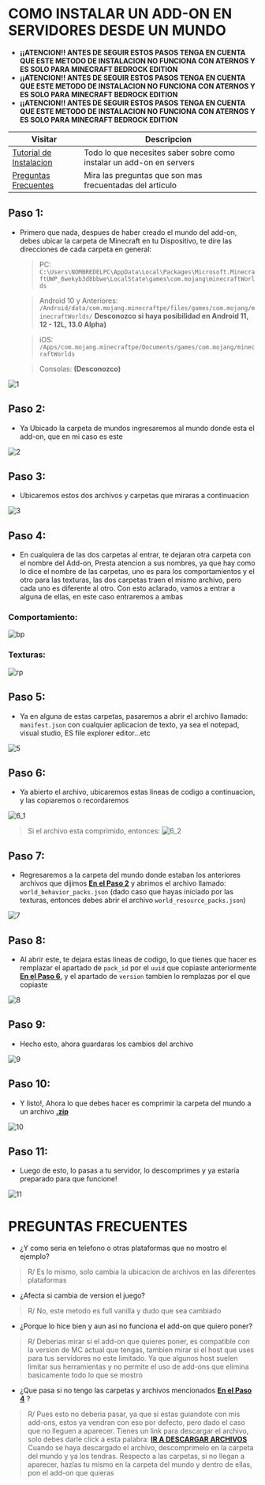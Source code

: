# COMO INSTALAR UN ADD-ON EN SERVIDORES DESDE UN MUNDO


- **__¡¡ATENCION!! ANTES DE SEGUIR ESTOS PASOS TENGA EN CUENTA QUE ESTE METODO DE INSTALACION NO FUNCIONA CON ATERNOS Y ES SOLO PARA MINECRAFT BEDROCK EDITION__**
- **__¡¡ATENCION!! ANTES DE SEGUIR ESTOS PASOS TENGA EN CUENTA QUE ESTE METODO DE INSTALACION NO FUNCIONA CON ATERNOS Y ES SOLO PARA MINECRAFT BEDROCK EDITION__**
- **__¡¡ATENCION!! ANTES DE SEGUIR ESTOS PASOS TENGA EN CUENTA QUE ESTE METODO DE INSTALACION NO FUNCIONA CON ATERNOS Y ES SOLO PARA MINECRAFT BEDROCK EDITION__**

| Visitar                       | Descripcion |
| -------------------------- | ------------ |
| [Tutorial de Instalacion](https://github.com/HaJuegos/The-Games-Store/blob/main/Betas/como%20instalar%20un%20add-on%20en%20servers/README.md#paso-1) | Todo lo que necesites saber sobre como instalar un add-on en servers   |
| [Preguntas Frecuentes](https://github.com/HaJuegos/The-Games-Store/blob/main/Betas/como%20instalar%20un%20add-on%20en%20servers/README.md#preguntas-frecuentes)   | Mira las preguntas que son mas frecuentadas del articulo     |


## Paso 1:

- Primero que nada, despues de haber creado el mundo del add-on, debes ubicar la carpeta de Minecraft en tu Dispositivo, te dire las direcciones de cada carpeta en general:
	> PC: `C:\Users\NOMBREDELPC\AppData\Local\Packages\Microsoft.MinecraftUWP_8wekyb3d8bbwe\LocalState\games\com.mojang\minecraftWorlds`
	
	> Android 10 y Anteriores: `/Android/data/com.mojang.minecraftpe/files/games/com.mojang/minecraftWorlds/` **Desconozco si haya posibilidad en Android 11, 12 - 12L, 13.0 Alpha)**
	
	> iOS: `/Apps/com.mojang.minecraftpe/Documents/games/com.mojang/minecraftWorlds`
	
	> Consolas: **(Desconozco)**
	
![1](https://cdn.discordapp.com/attachments/997603479822536794/997603535057334322/1.png?ex=65f4b231&is=65e23d31&hm=af513290ff72296f1a74a5b747fd928047d772592a933f7fe18577cbdb4adfb8&)


## Paso 2:

- Ya Ubicado la carpeta de mundos ingresaremos al mundo donde esta el add-on, que en mi caso es este

![2](https://cdn.discordapp.com/attachments/997603479822536794/997603535258656888/2.png?ex=65f4b231&is=65e23d31&hm=aa349b1be59e85d0d45e6e1101fc8005f14bf76ddc73bb2331141ce13952dab0&)


## Paso 3:

- Ubicaremos estos dos archivos y carpetas que miraras a continuacion

![3](https://cdn.discordapp.com/attachments/997603479822536794/997603535510311033/3.png?ex=65f4b231&is=65e23d31&hm=c4303844e5a566c089c92d636b6ba479938229c139c86b71374dd544a730b3c6&)


## Paso 4:

- En cualquiera de las dos carpetas al entrar, te dejaran otra carpeta con el nombre del Add-on, Presta atencion a sus nombres, ya que hay como lo dice el nombre de las carpetas, uno es para los comportamientos y el otro para las texturas, las dos carpetas traen el mismo archivo, pero cada uno es diferente al otro. Con esto aclarado, vamos a entrar a alguna de ellas, en este caso entraremos a ambas

### Comportamiento:
![bp](https://cdn.discordapp.com/attachments/997603479822536794/997603533920686161/4_1.png?ex=65f4b231&is=65e23d31&hm=ed4787ebd18a8b8e36e04704f68630a6f267d532eade4c970ee5a61e37db00ec&)

### Texturas:
![rp](https://cdn.discordapp.com/attachments/997603479822536794/997603534218465393/4_2.png?ex=65f4b231&is=65e23d31&hm=3cc06336cff735b3b56833ffb866278026c9a082bdb5d2a9441317da4042990e&)


## Paso 5:

- Ya en alguna de estas carpetas, pasaremos a abrir el archivo llamado: `manifest.json` con cualquier aplicacion de texto, ya sea el notepad, visual studio, ES file explorer editor...etc

![5](https://cdn.discordapp.com/attachments/997603479822536794/997603534428188742/5.png?ex=65f4b231&is=65e23d31&hm=4bfba9c37718d5381ccee7e2c210aaa6a15177ac516f962e305c16d882470f39&)


## Paso 6:

- Ya abierto el archivo, ubicaremos estas lineas de codigo a continuacion, y las copiaremos o recordaremos

![6_1](https://cdn.discordapp.com/attachments/997603479822536794/997603534608552067/6_1.png?ex=65f4b231&is=65e23d31&hm=7b0147a7586569d7aaaa5c66954b4901f16bf2755253c802b9416793c9e0dd9b&)

> Si el archivo esta comprimido, entonces:
![6_2](https://cdn.discordapp.com/attachments/997603479822536794/997605132596433030/6_2.png?ex=65f4b3ae&is=65e23eae&hm=96e0152b346a19f55d934e32028a0475b1f5f3449fdf4fd35545455897214470&)


## Paso 7:

- Regresaremos a la carpeta del mundo donde estaban los anteriores archivos que dijimos [**__En el Paso 2__**](https://github.com/HaJuegos/The-Games-Store/tree/main/Betas/como%20instalar%20un%20add-on%20en%20servers#paso-2) y abrimos el archivo llamado: `world_behavior_packs.json` (dado caso que hayas iniciado por las texturas, entonces debes abrir el archivo `world_resource_packs.json`)

![7](https://cdn.discordapp.com/attachments/997603479822536794/997603657564553296/7.png?ex=65f4b24e&is=65e23d4e&hm=cdb02fbde07600c204c22e05f32de22207ce0de3d078dc8dd231220d87122f07&)


## Paso 8:

- Al abrir este, te dejara estas lineas de codigo, lo que tienes que hacer es remplazar el apartado de `pack_id` por el `uuid` que copiaste anteriormente [**__En el Paso 6__**](https://github.com/HaJuegos/The-Games-Store/tree/main/Betas/como%20instalar%20un%20add-on%20en%20servers#paso-6), y el apartado de `version` tambien lo remplazas por el que copiaste

![8](https://cdn.discordapp.com/attachments/997603479822536794/997603657916895333/8.gif?ex=65f4b24e&is=65e23d4e&hm=2b8982ada695b9a8d5d7248dfdf0665272308bc558b9135967045731fea5c074&)


## Paso 9:

- Hecho esto, ahora guardaras los cambios del archivo 

![9](https://cdn.discordapp.com/attachments/997603479822536794/997603658390835251/9.png?ex=65f4b24e&is=65e23d4e&hm=a8721cacb76870f6a2165f795995d2b97a76eda877367ffbafd1153ef3093e10&)

## Paso 10:

- Y listo!, Ahora lo que debes hacer es comprimir la carpeta del mundo a un archivo [**__.zip__**](https://www.google.com/search?q=que+es+un+archivo+zip)

![10](https://cdn.discordapp.com/attachments/997603479822536794/997606065527074906/10.png?ex=65f4b48c&is=65e23f8c&hm=41ba40394a01040c892c302201d4f81159cd461c32eb7c41fe3c2c7587696c10&)

## Paso 11:

- Luego de esto, lo pasas a tu servidor, lo descomprimes y ya estaria preparado para que funcione!

![11](https://cdn.discordapp.com/attachments/997603479822536794/997606065275404418/11.png?ex=65f4b48c&is=65e23f8c&hm=11587420adb439ca12c44054bde3c3349833c3ff0cad99d44932705efc1c9ba3&)


# PREGUNTAS FRECUENTES

- ¿Y como seria en telefono o otras plataformas que no mostro el ejemplo?
> R/ Es lo mismo, solo cambia la ubicacion de archivos en las diferentes plataformas

- ¿Afecta si cambia de version el juego?
> R/ No, este metodo es full vanilla y dudo que sea cambiado

- ¿Porque lo hice bien y aun asi no funciona el add-on que quiero poner?
> R/ Deberias mirar si el add-on que quieres poner, es compatible con la version de MC actual que tengas, tambien mirar si el host que uses para tus servidores no este limitado. Ya que algunos host suelen limitar sus herramientas y no permite el uso de add-ons que elimina basicamente todo lo que se mostro

- ¿Que pasa si no tengo las carpetas y archivos mencionados [**__En el Paso 4__**](https://github.com/HaJuegos/The-Games-Store/tree/main/Betas/como%20instalar%20un%20add-on%20en%20servers#paso-4) ?
> R/ Pues esto no deberia pasar, ya que si estas guiandote con mis add-ons, estos ya vendran con eso por defecto, pero dado el caso que no lleguen a aparecer. Tienes un link para descargar el archivo, solo debes darle click a esta palabra: [**__IR A DESCARGAR ARCHIVOS__**](https://github.com/HaJuegos/The-Games-Store/raw/main/.github/icon_template/archivos_de_mundos_porsiacaso.zip) Cuando se haya descargado el archivo, descomprimelo en la carpeta del mundo y ya los tendras. Respecto a las carpetas, si no llegan a aparecer, hazlas tu mismo en la carpeta del mundo y dentro de ellas, pon el add-on que quieras
